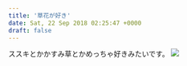 ```yaml
---
title: '草花が好き'
date: Sat, 22 Sep 2018 02:25:47 +0000
draft: false
---
```


ススキとかかすみ草とかめっちゃ好きみたいです。 [![](/images/2018/09/DSC_0686-1024x576.jpg)](/images/2018/09/DSC_0686.jpg)